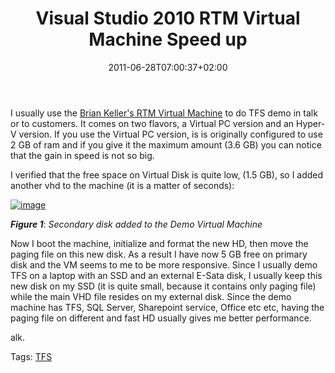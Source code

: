 ﻿---
title: "Visual Studio 2010 RTM Virtual Machine Speed up"
description: ""
date: 2011-06-28T07:00:37+02:00
draft: false
tags: [Tfs]
categories: [Team Foundation Server]
---
I usually use the [Brian Keller's RTM Virtual Machine](http://blogs.msdn.com/b/briankel/archive/2011/05/12/may-2011-refresh-of-visual-studio-2010-rtm-virtual-machine-with-sample-data-and-hands-on-labs.aspx) to do TFS demo in talk or to customers. It comes on two flavors, a Virtual PC version and an Hyper-V version. If you use the Virtual PC version, is is originally configured to use 2 GB of ram and if you give it the maximum amount (3.6 GB) you can notice that the gain in speed is not so big.

I verified that the free space on Virtual Disk is quite low, (1.5 GB), so I added another vhd to the machine (it is a matter of seconds):

[![image](https://www.codewrecks.com/blog/wp-content/uploads/2011/06/image_thumb12.png "image")](https://www.codewrecks.com/blog/wp-content/uploads/2011/06/image12.png)

 ***Figure 1***: *Secondary disk added to the Demo Virtual Machine*

Now I boot the machine, initialize and format the new HD, then move the paging file on this new disk. As a result I have now 5 GB free on primary disk and the VM seems to me to be more responsive. Since I usually demo TFS on a laptop with an SSD and an external E-Sata disk, I usually keep this new disk on my SSD (it is quite small, because it contains only paging file) while the main VHD file resides on my external disk. Since the demo machine has TFS, SQL Server, Sharepoint service, Office etc etc, having the paging file on different and fast HD usually gives me better performance.

alk.

Tags: [TFS](http://technorati.com/tag/TFS)
